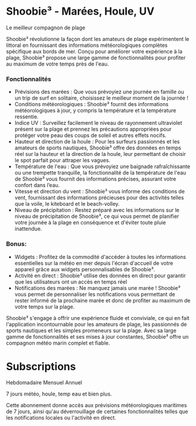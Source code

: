 
# Shoobie³ - Marées, Houle, UV

Le meilleur compagnon de plage

Shoobie³ révolutionne la façon dont les amateurs de plage expérimentent le littoral en fournissant des informations météorologiques complètes spécifique aux bords de mer. Conçu pour améliorer votre expérience à la plage, Shoobie³ propose une large gamme de fonctionnalités pour profiter au maximum de votre temps près de l'eau.

### Fonctionnalités

- Prévisions des marées : Que vous prévoyiez une journée en famille ou un trip de surf en solitaire, choisissez le meilleur moment de la journée !
- Conditions météorologiques : Shoobie³ fournit des informations météorologiques à jour, y compris la température et la température ressentie.
- Indice UV : Surveillez facilement le niveau de rayonnement ultraviolet présent sur la plage et prennez les précautions appropriées pour protéger votre peau des coups de soleil et autres effets nocifs.
- Hauteur et direction de la houle : Pour les surfeurs passionnés et les amateurs de sports nautiques, Shoobie³ offre des données en temps réel sur la hauteur et la direction de la houle, leur permettant de choisir le spot parfait pour attraper les vagues.
- Température de l'eau : Que vous prévoyiez une baignade rafraîchissante ou une trempette tranquille, la fonctionnalité de la température de l'eau de Shoobie³ vous fournit des informations précises, assurant votre confort dans l’eau.
- Vitesse et direction du vent : Shoobie³ vous informe des conditions de vent, fournissant des informations précieuses pour des activités telles que la voile, le kiteboard et le beach-volley.
- Niveau de précipitation : Restez préparé avec les informations sur le niveau de précipitation de Shoobie³, ce qui vous permet de planifier votre journée à la plage en conséquence et d'éviter toute pluie inattendue.

### Bonus:

- Widgets : Profitez de la commodité d'accéder à toutes les informations essentielles sur la météo en mer depuis l'écran d'accueil de votre appareil grâce aux widgets personnalisables de Shoobie³.
- Activité en direct : Shoobie³ utilise des données en direct pour garantir que les utilisateurs ont un accès en temps réel
- Notifications des marées : Ne manquez jamais une marée ! Shoobie³ vous permet de personnaliser les notifications vous permettant de rester informé de la prochaine marée et donc de profiter au maximum de votre temps sur la plage.

Shoobie³ s'engage à offrir une expérience fluide et conviviale, ce qui en fait l'application incontournable pour les amateurs de plage, les passionnés de sports nautiques et les simples promeneurs sur la plage. Avec sa large gamme de fonctionnalités et ses mises à jour constantes, Shoobie³ offre un compagnon météo marin complet et fiable.


# Subscriptions
Hebdomadaire
Mensuel
Annuel

7 jours météo, houle, temp eau et bien plus.

Cette abonnement donne accès aux prévisions météorologiques maritimes de 7 jours, ainsi qu'au déverrouillage de certaines fonctionnalités telles que les notifications locales ou l'activité en direct.
